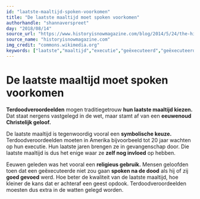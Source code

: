 ```yaml
---
id: "laatste-maaltijd-spoken-voorkomen"
title: "De laatste maaltijd moet spoken voorkomen"
authorhandle: "shannaverspreet"
day: "2018/08/14"
source_url: "https://www.historyisnowmagazine.com/blog/2014/5/24/the-history-of-the-last-meal-a-final-compassionate-act-or-an-undeserved-reward#.W0pcUtUzapo"
source_name: "historyisnowmagazine.com"
img_credit: "commons.wikimedia.org"
keywords: ["laatste","maaltijd","executie","geëxecuteerd","geëxecuteerde","ter","dood","veroordeeld","veroordeelde","terdoorveroordeelde","kiezen","keuze","gekozen","gevangenis","waarom","ontstaan"]
---
```

# De laatste maaltijd moet spoken voorkomen
**Terdoodveroordeelden** mogen traditiegetrouw **hun laatste maaltijd kiezen.** Dat staat nergens vastgelegd in de wet, maar stamt af van een **eeuwenoud Christelijk geloof.**

De laatste maaltijd is tegenwoordig vooral een **symbolische keuze.** Terdoodveroordeelden moeten in Amerika bijvoorbeeld tot 20 jaar wachten op hun executie. Hun laatste jaren brengen ze in gevangenschap door. Die laatste maaltijd is dus het enige waar ze **zelf nog invloed** op hebben.

Eeuwen geleden was het vooral een **religieus gebruik.** Mensen geloofden toen dat een geëxecuteerde niet zou gaan **spoken na de dood** als hij of zij **goed gevoed** werd. Hoe beter de kwaliteit van de laatste maaltijd, hoe kleiner de kans dat er achteraf een geest opdook. Terdoodveroordeelden moesten dus extra in de watten gelegd worden.